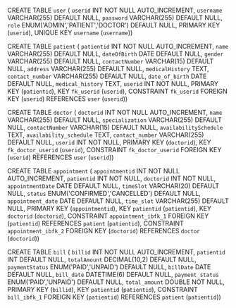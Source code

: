 CREATE TABLE `user` (
  `userid` INT NOT NULL AUTO_INCREMENT,
  `username` VARCHAR(255) DEFAULT NULL,
  `password` VARCHAR(255) DEFAULT NULL,
  `role` ENUM('ADMIN','PATIENT','DOCTOR') DEFAULT NULL,
  PRIMARY KEY (`userid`),
  UNIQUE KEY `username` (`username`))
 
CREATE TABLE `patient` (
  `patientid` INT NOT NULL AUTO_INCREMENT,
  `name` VARCHAR(255) DEFAULT NULL,
  `dateOfBirth` DATE DEFAULT NULL,
  `gender` VARCHAR(255) DEFAULT NULL,
  `contactNumber` VARCHAR(15) DEFAULT NULL,
  `address` VARCHAR(255) DEFAULT NULL,
  `medicalHistory` TEXT,
  `contact_number` VARCHAR(255) DEFAULT NULL,
  `date_of_birth` DATE DEFAULT NULL,
  `medical_history` TEXT,
  `userid` INT NOT NULL,
  PRIMARY KEY (`patientid`),
  KEY `fk_userid` (`userid`),
  CONSTRAINT `fk_userid` FOREIGN KEY (`userid`) REFERENCES `user` (`userid`))
 
CREATE TABLE `doctor` (
  `doctorid` INT NOT NULL AUTO_INCREMENT,
  `name` VARCHAR(255) DEFAULT NULL,
  `specialization` VARCHAR(255) DEFAULT NULL,
  `contactNumber` VARCHAR(15) DEFAULT NULL,
  `availabilitySchedule` TEXT,
  `availability_schedule` TEXT,
  `contact_number` VARCHAR(255) DEFAULT NULL,
  `userid` INT NOT NULL,
  PRIMARY KEY (`doctorid`),
  KEY `fk_doctor_userid` (`userid`),
  CONSTRAINT `fk_doctor_userid` FOREIGN KEY (`userid`) REFERENCES `user` (`userid`))
 
CREATE TABLE `appointment` (
  `appointmentid` INT NOT NULL AUTO_INCREMENT,
  `patientid` INT NOT NULL,
  `doctorid` INT NOT NULL,
  `appointmentDate` DATE DEFAULT NULL,
  `timeSlot` VARCHAR(20) DEFAULT NULL,
  `status` ENUM('CONFIRMED','CANCELLED') DEFAULT NULL,
  `appointment_date` DATE DEFAULT NULL,
  `time_slot` VARCHAR(255) DEFAULT NULL,
  PRIMARY KEY (`appointmentid`),
  KEY `patientid` (`patientid`),
  KEY `doctorid` (`doctorid`),
  CONSTRAINT `appointment_ibfk_1` FOREIGN KEY (`patientid`) REFERENCES `patient` (`patientid`),
  CONSTRAINT `appointment_ibfk_2` FOREIGN KEY (`doctorid`) REFERENCES `doctor` (`doctorid`))
 
CREATE TABLE `bill` (
  `billid` INT NOT NULL AUTO_INCREMENT,
  `patientid` INT DEFAULT NULL,
  `totalAmount` DECIMAL(10,2) DEFAULT NULL,
  `paymentStatus` ENUM('PAID','UNPAID') DEFAULT NULL,
  `billDate` DATE DEFAULT NULL,
  `bill_date` DATETIME(6) DEFAULT NULL,
  `payment_status` ENUM('PAID','UNPAID') DEFAULT NULL,
  `total_amount` DOUBLE NOT NULL,
  PRIMARY KEY (`billid`),
  KEY `patientid` (`patientid`),
  CONSTRAINT `bill_ibfk_1` FOREIGN KEY (`patientid`) REFERENCES `patient` (`patientid`)) 
 
